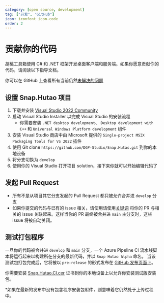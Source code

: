 ```yaml
---
category: [open source, development]
tag: ["开发", "GitHub"]
icon: iconfont icon-code
order: 2
---
```


# 贡献你的代码

胡桃工具箱使用 C# 和 .NET 框架开发桌面客户端和服务端。如果你愿意贡献你的代码，请阅读以下指导文档。

你可以在 GitHub 上查看所有当前仍然[未解决的问题](https://github.com/DGP-Studio/Snap.Hutao/issues?q=is%3Aissue+is%3Aopen+-label%3A%E5%B7%B2%E4%BF%AE%E5%A4%8D+)

## 设置 Snap.Hutao 项目

1. 下载并安装 [Visual Studio 2022 Community](https://visualstudio.microsoft.com/downloads/)
2. 启动 Visual Studio Installer 以完成 Visual Studio 的安装流程
   - 你需要安装 `.NET desktop development`、 `Desktop development with C++` 和 `Universal Windows Platform development` 组件
3. 安装 Visual Studio 商店中由 Microsoft 提供的 `Single-project MSIX Packaging Tools for VS 2022` 插件
4. 使用 Git clone `https://github.com/DGP-Studio/Snap.Hutao.git` 到你的本地设备
5. 将分支切换为 `develop`
6. 使用你的 Visual Studio 打开项目 solution，接下来你就可以开始编辑代码了

## 发起 Pull Request

- 所有不是从项目其它分支发起的 Pull Request 都只被允许合并进 `develop` 分支
- 如果你提交的代码与已有的 issue 相关，请使用请使用[关键词](https://docs.github.com/en/get-started/writing-on-github/working-with-advanced-formatting/using-keywords-in-issues-and-pull-requests)
  将你的 PR 与相关的 issue 关联起来。这样当你的 PR 最终被合并进 `main` 主分支时，这些 issue 将被自动关闭。

## 测试打包程序

一旦你的代码被合并进 `develop` 和 `main` 分支，一个 Azure Pipeline CI 流水线脚本将运行起来以构建所在分支的最新代码，并以 `Snap Hutao Alpha` 命名。
当该测试包打包完成后，它将被以 `pre-release` 的形式发布在 [GitHub 发布页面](https://github.com/DGP-Studio/Snap.Hutao/releases)上。

你需要安装 [Snap.Hutao.CI.cer](https://github.com/DGP-Studio/Snap.Hutao/releases/download/2023.10.3.1/Snap.Hutao.CI.cer)
证书到你的本地设备上以允许你安装测试版安装包。

\*如果在最新的发布中没有包含程序安装包附件，则意味着它仍然处于上传过程中。
